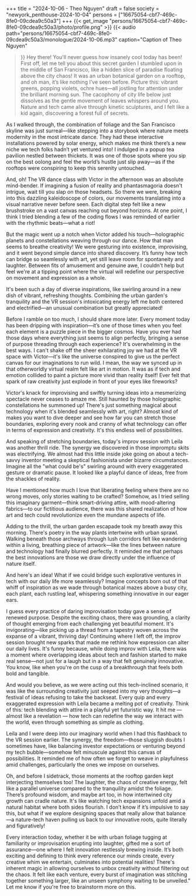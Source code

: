+++
title = "2024-10-06 - Theo Nguyen"
draft = false
society = "newyork_penthouse-2024-10-04"
persons = ["16675054-cbf7-469c-8fe0-09cdea9c50a3"]
+++
{{< get_image "persons/16675054-cbf7-469c-8fe0-09cdea9c50a3/photo/profile.png" >}}
{{< audio
    path="persons/16675054-cbf7-469c-8fe0-09cdea9c50a3/monologue/2024-10-06.mp3" 
    caption="Caption of Theo Nguyen"
>}}
Hey there! You'll never guess how insanely cool today has been!
First off, let me tell you about this secret garden I stumbled upon in the middle of San Francisco, like a hidden slice of paradise floating above the city chaos! It was an urban botanical garden on a rooftop, and oh man, it’s like nothing I’ve seen before. Picture this: vibrant greens, popping violets, ochre hues—all jostling for attention under the brilliant morning sun. The cacophony of city life below just dissolves as the gentle movement of leaves whispers around you. Nature and tech came alive through kinetic sculptures, and I felt like a kid again, discovering a forest full of secrets.

As I walked through, the combination of foliage and the San Francisco skyline was just surreal—like stepping into a storybook where nature meets modernity in the most intricate dance. They had these interactive installations powered by solar energy, which makes me think there’s a new niche we tech folks hadn’t yet ventured into! I indulged in a popup tea pavilion nestled between thickets. It was one of those spots where you sip on the best oolong and feel the world’s hustle just slip away—as if the rooftops were conspiring to keep this serenity untouched.

And, oh! The VR dance class with Victor in the afternoon was an absolute mind-bender. If imagining a fusion of reality and phantasmagoria doesn't intrigue, wait till you slap on those headsets. So there we were, breaking into this dazzling kaleidoscope of colors, our movements translating into a visual narrative never before seen. Each digital step felt like a new brushstroke on a vast canvas reaching out beyond horizons. At one point, I think I tried blending a few of the coding flows I was reminded of earlier with the rhythmic beats—what a riot!

But the magic went up a notch when Victor added his touch—holographic planets and constellations weaving through our dance. How that man seems to breathe creativity! We were gesturing into existence, improvising, and it went beyond simple dance into shared discovery. It’s funny how tech can bridge so seamlessly with art, yet still leave room for spontaneity and laughter. Between fits of amusement and genuine awe, I couldn't help but feel we're at a tipping point where the virtual will redefine our perspective on movement and expression as a whole.

It's been such a day of diverse inspirations, like swirling around in a new dish of vibrant, refreshing thoughts. Combining the urban garden's tranquility and the VR session's intoxicating energy left me both centered and electrified—an unusual combination but greatly appreciated!

Before I ramble on too much, I should share more later. Every moment today has been dripping with inspiration—it’s one of those times when you feel each element is a puzzle piece in the bigger cosmos. Have you ever had those days where everything just seems to align perfectly, bringing a sense of purpose threading through each experience? It's overwhelming in the best ways.
I can't shake off the sheer exhilarating joy we had at the VR space with Victor—it's like the universe conspired to give us the perfect canvas for our imaginations to run wild. I mean, the way we synced up in that otherworldly virtual realm felt like art in motion. It was as if tech and emotion collided to paint a picture more vivid than reality itself! Ever felt that spark of raw creativity just explode in front of your eyes like fireworks? 

Victor's knack for improvising and swiftly turning ideas into a mesmerizing spectacle never ceases to amaze me. Still haunted by those holographic constellations he summoned up! There's just something magical about technology when it's blended seamlessly with art, right? Almost kind of makes you want to dive deeper and see how far you can stretch those boundaries, exploring every nook and cranny of what technology can offer in terms of expression and creativity. It's this endless well of possibilities.

And speaking of stretching boundaries, today's improv session with Leila was another thrill ride. The synergy we discovered in those impromptu skits was electrifying. We almost had this little inside joke going on about a tech-savvy inventor meeting a skeptical fashionista under bizarre circumstances. Imagine all the "what could be's" swirling around with every exaggerated gesture or dramatic pause. It looked like a playful dance of ideas, free from the shackles of reality.

Have I mentioned how much I love that liberating feeling where there are no wrong moves, only stories waiting to be crafted? Somehow, as I tried selling this imaginary garment—think smart-driving attire, with mood-altering fabrics—to our fictitious audience, there was this shared realization of how art and tech could revolutionize even the mundane aspects of life.

Adding to the thrill, the urban garden escapade took my breath away this morning. There's poetry in the way plants intertwine with urban sprawl. Walking beneath those archways through lush corridors felt like wandering within a living, breathing piece of artwork—like the lines between nature and technology had finally blurred perfectly. It reminded me that perhaps the best innovations are those we draw directly under the influence of nature itself.

And here's an idea! What if we could bridge such explorative ventures in tech with our daily life more seamlessly? Imagine concepts born out of that whiff of inspiration as we wade through botanical mazes above a busy city, each plant, each rustling leaf, whispering something innovative in our eager ears.

I guess every practice of daring improvisation today gave a sense of renewed purpose. Despite the exciting chaos, there was grounding, a clarity of thought emerging from each challenging yet beautiful moment. It's invigorating—like picking up a thread from a tapestry woven across the expanse of a vibrant, thriving day!
Continuing where I left off, the improv session brought new sparks that made me rethink how expression can alter our daily lives. It's funny because, while doing improv with Leila, there was a moment where overlapping ideas about tech and fashion started to make real sense—not just for a laugh but in a way that felt genuinely innovative. You know, like when you're on the cusp of a breakthrough that feels both bold and tangible.

And would you believe, as we were acting out this tech-inclined scenario, it was like the surrounding creativity just seeped into my very thoughts—a festival of ideas refusing to take the backseat. Every quip and every exaggerated expression with Leila became a melting pot of creativity. Think of this: tech blending with attire in a playful yet futuristic way. It hit me — almost like a revelation — how tech can redefine the way we interact with the world, even through something as simple as clothing.

Leila and I were deep into our imaginary world when I had this flashback to the VR session earlier. The synergy, the freedom—those sluggish doubts I sometimes have, like balancing investor expectations or venturing beyond my tech bubble—somehow felt minuscule against this canvas of possibilities. It reminded me of how often we forget to weave in playfulness amid challenges, particularly the ones we impose on ourselves.

Oh, and before I sidetrack, those moments at the rooftop garden kept interjecting themselves too! The laughter, the chaos of creative energy, felt like a parallel universe compared to the tranquility amidst the foliage. There’s profound wisdom, and maybe art too, in how intertwined city growth can cradle nature. It's like watching tech expansions unfold amid a natural habitat where both sides flourish. I don’t know if it’s impulsive to say this, but what if we explore designing spaces that really allow that balance—a nature-tech haven pulling us back to our innovative roots, quite literally and figuratively!

Every interaction today, whether it be with urban foliage tugging at familiarity or improvisation erupting into laughter, gifted me a sort of assurance—one where I felt innovation restlessly brewing inside. It’s both exciting and defining to think every reference our minds create, every creative whim we entertain, culminates into potential realities! There's inherent magic in allowing ourselves to unbox creativity without filtering out the chaos. It felt like each venture, every burst of imagination was stitching together something larger, like an unseen symphony waiting to be unveiled."
Let me know if you're free to brainstorm more on this.
